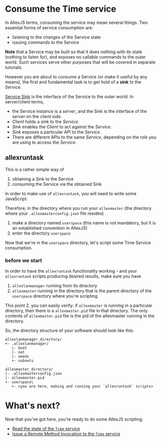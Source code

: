 # Consume the Time service

In AllexJS terms, _consuming_ the service may mean several things. Two essential forms of service consumption are:

- listening to the changes of the Service state
- issuing commands to the Service

__Note__ that a Service may be built so that it does nothing with its state (nothing to listen for), and exposes no callable commands to the outer world.
Such services serve other purposes that will be covered in separate tutorials.

However you are about to consume a Service (or make it useful by any means), the first and fundamental task is to get hold of a __sink__ to the Service.

[Service Sink](../development_basics/sink.md) is the interface of the Service to the outer world.
In server/client terms, 

- the Service instance is a _server_, and the Sink is the interface of the _server_ on the _client_ side.
- _Client_ holds a _sink_ to the _Service_.
- _Sink_ enables the _Client_ to act against the _Service_.
- _Sink_ exposes a particular API to the _Service_.
- There are different APIs to the same _Service_, depending on the _role_ you are using to access the _Service_.

## allexruntask

This is a rather simple way of 

1. obtaining a Sink to the Service
2. consuming the Service via the obtained Sink


In order to make use of `allexruntask`, you will need to write some JavaScript.

Therefore, in the directory where you run your `allexmaster` (the directory where your `.allexmasterconfig.json` file resides)

1. make a directory named `userspace` (this name is not mandatory, but it is an established convention in AllexJS)
2. enter the directory `userspace`

Now that we're in the `userspace` directory, let's script some Time Service consumption.


### before we start

In order to have the `allexruntask` functionality working - and your `allexruntask` scripts producing desired results, make sure you have

1. `allexlanmanager` running from its directory
2. `allexmaster` running in the directory that is the parent directory of the `userspace` directory where you're scripting

This point 2. you can easily verify: if `allexmaster` is running in a particular directory, then there is a `allexmaster.pid` file in that directory.
The only contents of `allexmaster.pid` file is the pid of the allexmaster running in the directory.

So, the directory structure of your software should look like this:

```
allexlanmanager_directory/
+- .allexlanmanager/
   |- boot
   |- nat
   |- needs
   +- subnets
   
allexmaster_directory/
|- .allexmasterconfig.json
|- allexmaster.pid
+- userspace\
   +- <you are here, making and running your `allexruntask` scripts>
```

# What's next?

Now that you've got here, you're ready to do some AllexJS scripting:

- [Read the state of the `Time` service](readtimeservicestate.md)
- [Issue a Remote Method Invocation to the `Time` service](calltimeservice.md)
